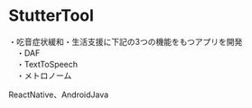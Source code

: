 # StutterTool

・吃音症状緩和・生活支援に下記の3つの機能をもつアプリを開発  
　・DAF  
　・TextToSpeech  
　・メトロノーム  
 
 ReactNative、AndroidJava
